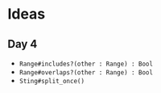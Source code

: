 # Ideas

## Day 4

- `Range#includes?(other : Range) : Bool`
- `Range#overlaps?(other : Range) : Bool`
- `Sting#split_once()`
